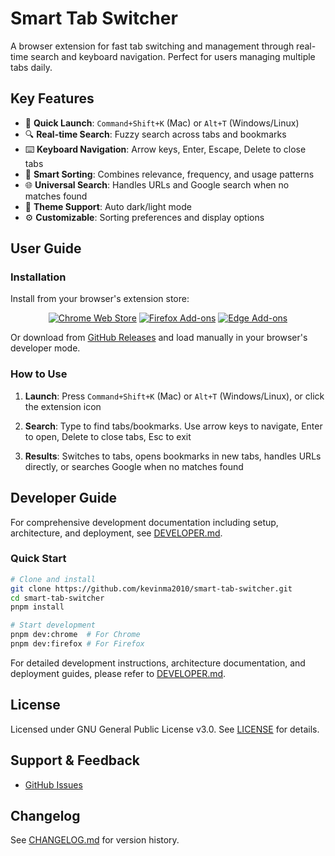 # Smart Tab Switcher

A browser extension for fast tab switching and management through real-time search and keyboard navigation. Perfect for users managing multiple tabs daily.

## Key Features

- 🚀 **Quick Launch**: `Command+Shift+K` (Mac) or `Alt+T` (Windows/Linux)
- 🔍 **Real-time Search**: Fuzzy search across tabs and bookmarks
- ⌨️ **Keyboard Navigation**: Arrow keys, Enter, Escape, Delete to close tabs
- 🧠 **Smart Sorting**: Combines relevance, frequency, and usage patterns
- 🌐 **Universal Search**: Handles URLs and Google search when no matches found
- 🎨 **Theme Support**: Auto dark/light mode
- ⚙️ **Customizable**: Sorting preferences and display options

## User Guide

### Installation

Install from your browser's extension store:

<div align="center">

[![Chrome Web Store](https://img.shields.io/chrome-web-store/v/jjjkdlhleiedpjijkfofahkjfoehamok?label=Chrome&style=for-the-badge&logo=google-chrome&logoColor=white)](https://chromewebstore.google.com/detail/jjjkdlhleiedpjijkfofahkjfoehamok)
[![Firefox Add-ons](https://img.shields.io/amo/v/smart-tab-switcher?label=Firefox&style=for-the-badge&logo=firefox&logoColor=white)](https://addons.mozilla.org/firefox/addon/smart-tab-switcher)
[![Edge Add-ons](https://img.shields.io/badge/Edge-v1.0.0-blue?style=for-the-badge&logo=microsoft-edge&logoColor=white)](https://microsoftedge.microsoft.com/addons/detail/smart-tab-switcher)

</div>

Or download from [GitHub Releases](https://github.com/kevinma2010/smart-tab-switcher/releases) and load manually in your browser's developer mode.

### How to Use

1. **Launch**: Press `Command+Shift+K` (Mac) or `Alt+T` (Windows/Linux), or click the extension icon

2. **Search**: Type to find tabs/bookmarks. Use arrow keys to navigate, Enter to open, Delete to close tabs, Esc to exit

3. **Results**: Switches to tabs, opens bookmarks in new tabs, handles URLs directly, or searches Google when no matches found

## Developer Guide

For comprehensive development documentation including setup, architecture, and deployment, see [DEVELOPER.md](./DEVELOPER.md).

### Quick Start

```bash
# Clone and install
git clone https://github.com/kevinma2010/smart-tab-switcher.git
cd smart-tab-switcher
pnpm install

# Start development
pnpm dev:chrome  # For Chrome
pnpm dev:firefox # For Firefox
```

For detailed development instructions, architecture documentation, and deployment guides, please refer to [DEVELOPER.md](./DEVELOPER.md).

## License

Licensed under GNU General Public License v3.0. See [LICENSE](./LICENSE) for details.

## Support & Feedback

- [GitHub Issues](https://github.com/kevinma2010/smart-tab-switcher/issues)

## Changelog

See [CHANGELOG.md](./CHANGELOG.md) for version history.